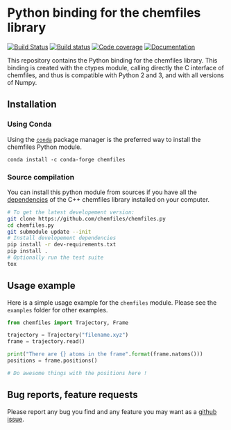 # Python binding for the chemfiles library

[![Build Status](https://travis-ci.org/chemfiles/chemfiles.py.svg?branch=master)](https://travis-ci.org/chemfiles/chemfiles.py)
[![Build status](https://ci.appveyor.com/api/projects/status/hvkwj8rf59q5jyeg?svg=true)](https://ci.appveyor.com/project/Luthaf/chemfiles-py)
[![Code coverage](http://codecov.io/github/chemfiles/chemfiles.py/coverage.svg?branch=master)](http://codecov.io/github/chemfiles/chemfiles.py?branch=master)
[![Documentation](https://img.shields.io/badge/docs-latest-brightgreen.svg)](http://chemfiles.github.io/chemfiles.py/)


This repository contains the Python binding for the chemfiles library. This
binding is created with the ctypes module, calling directly the C interface of
chemfiles, and thus is compatible with Python 2 and 3, and with all versions of
Numpy.

## Installation

### Using Conda

Using the [`conda`](http://conda.pydata.org/docs/) package manager is the
preferred way to install the chemfiles Python module.

```
conda install -c conda-forge chemfiles
```

### Source compilation

You can install this python module from sources if you have all the
[dependencies] of the C++ chemfiles library installed on your computer.

```bash
# To get the latest developement version:
git clone https://github.com/chemfiles/chemfiles.py
cd chemfiles.py
git submodule update --init
# Install developement dependencies
pip install -r dev-requirements.txt
pip install .
# Optionally run the test suite
tox
```

[dependencies]: http://chemfiles.readthedocs.org/en/latest/installation.html

## Usage example

Here is a simple usage example for the `chemfiles` module. Please see the
`examples` folder for other examples.

```python
from chemfiles import Trajectory, Frame

trajectory = Trajectory("filename.xyz")
frame = trajectory.read()

print("There are {} atoms in the frame".format(frame.natoms()))
positions = frame.positions()

# Do awesome things with the positions here !
```

## Bug reports, feature requests

Please report any bug you find and any feature you may want as a [github
issue](https://github.com/chemfiles/chemfiles.py/issues/new).
